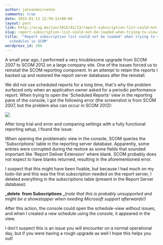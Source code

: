 ```yaml
---
author: janvanmeirvenne
comments: true
date: 2015-01-13 12:59:13+00:00
layout: post
link: http://scug.be/jan/2015/01/13/report-subscription-list-could-not-be-loaded-when-trying-to-view-report-schedules-in-scom/
slug: report-subscription-list-could-not-be-loaded-when-trying-to-view-report-schedules-in-scom
title: '"Report subscription list could not be loaded" when trying to view report
  schedules in SCOM'
wordpress_id: 284
---
```


A small year ago, I performed a very troublesome upgrade from SCOM 2007 to SCOM 2012 on a large company site. One of the issues forced us to reinstall the SCOM reporting component. In an attempt to retain the reports I backed up and restored the report server databases after the reinstall.

We did not use scheduled reports for a long time, that's why the problem surfaced only when an application owner asked for a periodic performance report. When trying to open the 'Scheduled Reports' view in the reporting pane of the console, I got the following error (the screenshot is from SCOM 2007, but the problem also can occur in SCOM 2012):

![](http://microsofttouch.fr/resized-image.ashx/__size/550x0/__key/communityserver-blogs-components-weblogfiles/00-00-00-00-16/SCOMScheduledReportSMTP_2D00_01.png)

After long trial and error and comparing settings with a fully functional reporting setup, I found the issue:

When opening the problematic view in the console, SCOM queries the 'Subscriptions' table in the reporting server database. Apparently, some entries were corrupted during the restore as some fields that sounded important like 'Report Deliver Extension' where blank. SCOM probably does not expect to have blanks returned, resulting in the aforementioned error.

I suspect that this might have been fixable, but because I had much on my todo-list and this was the first subscription needed on the report server, I deleted everything in the subscriptions table (present in the Report Server database):

**_delete  from Subscriptions
_**_(note that this is probably unsupported and might be a showstopper when needing Microsoft support afterwards!)_

After this action, the console could open the schedule-view without issues, and when I created a new schedule using the console, it appeared in the view.

I don't suspect this is an issue you will encounter on a normal operational day, but if you were having a rough upgrade as well I hope this helps you out!
